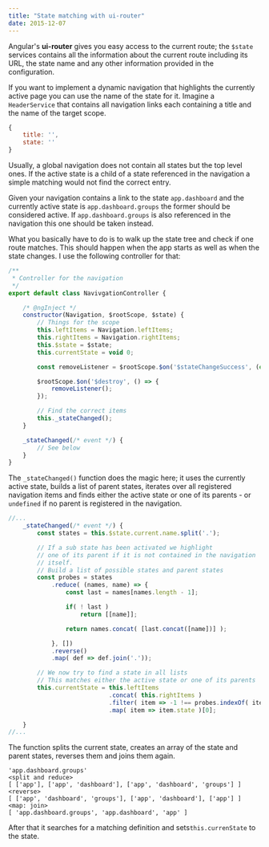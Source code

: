 ```yaml
---
title: "State matching with ui-router"
date: 2015-12-07
---
```


Angular's **ui-router** gives you easy access to the current route; the `$state` services contains all the information about the current route including its URL, the state name and any other information provided in the configuration.

If you want to implement a dynamic navigation that highlights the currently active page you can use the name of the state for it. Imagine a `HeaderService` that contains all navigation links each containing a title and the name of the target scope.

```javascript
{
    title: '',
    state: ''
}
```

Usually, a global navigation does not contain all states but the top level ones. If the active state is a child of a state referenced in the navigation a simple matching would not find the correct entry.

Given your navigation contains a link to the state `app.dashboard` and the currently active state is `app.dashboard.groups` the former should be considered active. If `app.dashboard.groups` is also referenced in the navigation this one should be taken instead.

What you basically have to do is to walk up the state tree and check if one route matches. This should happen when the app starts as well as when the state changes. I use the following controller for that:

```javascript
/**
 * Controller for the navigation
 */
export default class NavivgationController {

    /* @ngInject */
    constructor(Navigation, $rootScope, $state) {
        // Things for the scope
        this.leftItems = Navigation.leftItems;
        this.rightItems = Navigation.rightItems;
        this.$state = $state;
        this.currentState = void 0;

        const removeListener = $rootScope.$on('$stateChangeSuccess', (event) => this._stateChanged(event));

        $rootScope.$on('$destroy', () => {
            removeListener();
        });

        // Find the correct items
        this._stateChanged();
    }

    _stateChanged(/* event */) {
        // See below
    }
}
```

The `_stateChanged()` function does the magic here; it uses the currently active state, builds a list of parent states, iterates over all registered navigation items and finds either the active state or one of its parents - or `undefined` if no parent is registered in the navigation.

```javascript
//...
    _stateChanged(/* event */) {
        const states = this.$state.current.name.split('.');

        // If a sub state has been activated we highlight
        // one of its parent if it is not contained in the navigation
        // itself.
        // Build a list of possible states and parent states
        const probes = states
            .reduce( (names, name) => {
                const last = names[names.length - 1];

                if( ! last )
                    return [[name]];

                return names.concat( [last.concat([name])] );

            }, [])
            .reverse()
            .map( def => def.join('.'));

        // We now try to find a state in all lists
        // This matches either the active state or one of its parents
        this.currentState = this.leftItems
                            .concat( this.rightItems )
                            .filter( item => -1 !== probes.indexOf( item.state ) )
                            .map( item => item.state )[0];

    }
//...
```

The function splits the current state, creates an array of the state and parent states, reverses them and joins them again.

```
'app.dashboard.groups'
<split and reduce>
[ ['app'], ['app', 'dashboard'], ['app', 'dashboard', 'groups'] ]
<reverse>
[ ['app', 'dashboard', 'groups'], ['app', 'dashboard'], ['app'] ]
<map: join>
[ 'app.dashboard.groups', 'app.dashboard', 'app' ]
```

After that it searches for a matching definition and sets`this.currenState` to the state.
